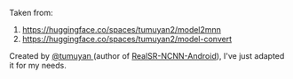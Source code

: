 Taken from:
1) https://huggingface.co/spaces/tumuyan2/model2mnn
2) https://huggingface.co/spaces/tumuyan2/model-convert

Created by [@tumuyan ](https://github.com/tumuyan) (author of [RealSR-NCNN-Android](https://github.com/tumuyan/RealSR-NCNN-Android)), I've just adapted it for my needs.
